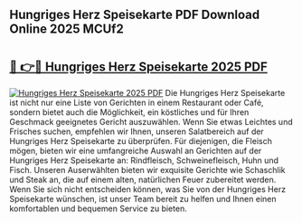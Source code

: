 ## Hungriges Herz Speisekarte PDF Download Online 2025 MCUf2

# <h2><a href="http://gcb12n3.nevu.top/?p=Hungriges+Herz+Speisekarte">🔗 👉🔴 Hungriges Herz Speisekarte 2025 PDF</a></h2>

[![Hungriges Herz Speisekarte 2025 PDF](https://i.imgur.com/dBaPXMq.png)](http://gcb12n3.nevu.top/?p=Hungriges+Herz+Speisekarte)
Die Hungriges Herz Speisekarte ist nicht nur eine Liste von Gerichten in einem Restaurant oder Café, sondern bietet auch die Möglichkeit, ein köstliches und für Ihren Geschmack geeignetes Gericht auszuwählen. Wenn Sie etwas Leichtes und Frisches suchen, empfehlen wir Ihnen, unseren Salatbereich auf der Hungriges Herz Speisekarte zu überprüfen. Für diejenigen, die Fleisch mögen, bieten wir eine umfangreiche Auswahl an Gerichten auf der Hungriges Herz Speisekarte an: Rindfleisch, Schweinefleisch, Huhn und Fisch. Unseren Auserwählten bieten wir exquisite Gerichte wie Schaschlik und Steak an, die auf einem alten, natürlichen Feuer zubereitet werden. Wenn Sie sich nicht entscheiden können, was Sie von der Hungriges Herz Speisekarte wünschen, ist unser Team bereit zu helfen und Ihnen einen komfortablen und bequemen Service zu bieten.
